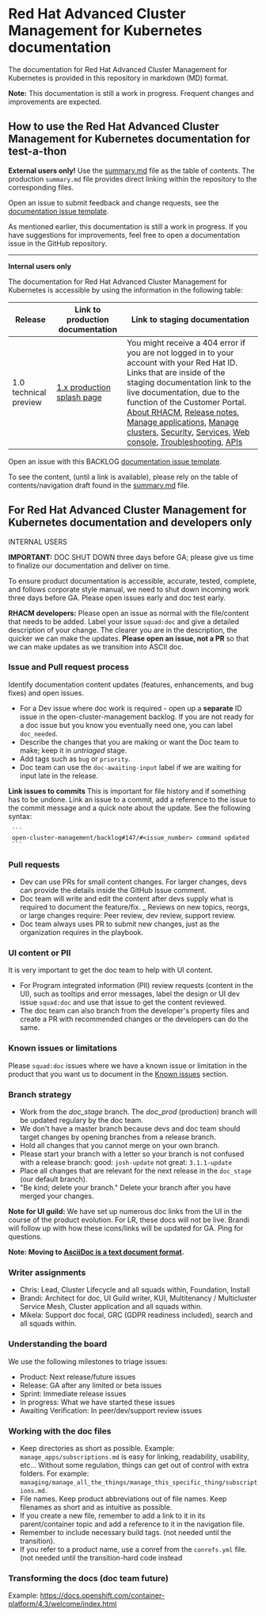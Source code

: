 # Red Hat Advanced Cluster Management for Kubernetes documentation

The documentation for Red Hat Advanced Cluster Management for Kubernetes is provided in this repository in markdown (MD) format.

**Note:** This documentation is still a work in progress. Frequent changes and improvements are expected. 

## How to use the Red Hat Advanced Cluster Management for Kubernetes documentation for test-a-thon

**External users only!** Use the [summary.md](https://github.com/open-cluster-management/rhacm-docs/blob/doc_prod/summary.md) file as the table of contents. The production `summary.md` file provides direct linking within the repository to the corresponding files.

Open an issue to submit feedback and change requests, see the [documentation issue template](https://github.com/open-cluster-management/rhacm-docs/issues/new/choose).

As mentioned earlier, this documentation is still a work in progress. If you have suggestions for improvements, feel free to open a documentation issue in the GitHub repository. 

______________________________________________________________________________________________________________________________

**Internal users only**

The documentation for Red Hat Advanced Cluster Management for Kubernetes is accessible by using the information in the following table:

| Release  | Link to production documentation | Link to staging documentation |
| ------------- | ------------- | ------------ |
| 1.0 technical preview  | [1.x production splash page](https://access.redhat.com/documentation/en-us/red_hat_advanced_cluster_management_for_kubernetes/1.0/) | You might receive a 404 error if you are not logged in to your account with your Red Hat ID. Links that are inside of the staging documentation link to the live documentation, due to the function of the Customer Portal. [About RHACM](https://access.redhat.com/documentation/en-us/red_hat_advanced_cluster_management_for_kubernetes/1.0/html-single/about_red_hat_advanced_cluster_management_for_kubernetes/index?lb_target=stage), [Release notes](https://access.redhat.com/documentation/en-us/red_hat_advanced_cluster_management_for_kubernetes/1.0/html-single/release_notes/index?lb_target=stage), [Manage applications](https://access.redhat.com/documentation/en-us/red_hat_advanced_cluster_management_for_kubernetes/1.0/html-single/manage_applications/index?lb_target=stage), [Manage clusters](https://access.redhat.com/documentation/en-us/red_hat_advanced_cluster_management_for_kubernetes/1.0/html-single/manage_cluster/index?lb_target=stage), [Security](https://access.redhat.com/documentation/en-us/red_hat_advanced_cluster_management_for_kubernetes/1.0/html-single/security/index?lb_target=stage), [Services](https://access.redhat.com/documentation/en-us/red_hat_advanced_cluster_management_for_kubernetes/1.0/html-single/services/index?lb_target=stage), [Web console](https://access.redhat.com/documentation/en-us/red_hat_advanced_cluster_management_for_kubernetes/1.0/html-single/web_console/index?lb_target=stage), [Troubleshooting](https://access.redhat.com/documentation/en-us/red_hat_advanced_cluster_management_for_kubernetes/1.0/html-single/troubleshooting/index?lb_target=stage), [APIs](https://access.redhat.com/documentation/en-us/red_hat_advanced_cluster_management_for_kubernetes/1.0/html-single/apis/index?lb_target=stage) |

Open an issue with this BACKLOG [documentation issue template](https://github.com/open-cluster-management/backlog/issues/new/choose).

To see the content, (until a link is available), please rely on the table of contents/navigation draft found in the [summary.md](https://github.com/open-cluster-management/rhacm-docs/blob/doc_stage/summary.md) file.

## For Red Hat Advanced Cluster Management for Kubernetes documentation and developers only

INTERNAL USERS

**IMPORTANT:** DOC SHUT DOWN three days before GA; please give us time to finalize our documentation and deliver on time.

To ensure product documentation is accessible, accurate, tested, complete, and follows corporate style manual, we need to shut down incoming work three days before GA. Please open issues early and doc test early.



**RHACM developers:** Please open an issue as normal with the file/content that needs to be added. Label your issue `squad:doc` and give a detailed description of your change. The clearer you are in the description, the quicker we can make the updates. **Please open an issue, not a PR** so that we can make updates as we transition into ASCII doc.

### Issue and Pull request process

Identify documentation content updates (features, enhancements, and bug fixes) and open issues.

   - For a Dev issue where doc work is required - open up a **separate** ID issue in the open-cluster-management backlog. If you are not ready for a doc issue but you know you eventually need one, you can label `doc_needed`.
   - Describe the changes that you are making or want the Doc team to make; keep it in _untriaged_ stage.
   - Add tags such as `bug` or `priority`.
   - Doc team can use the `doc-awaiting-input` label if we are waiting for input late in the release.
   
**Link issues to commits** This is important for file history and if something has to be undone. Link an issue to a commit, add a reference to the issue to the commit message and a quick note about the update. See the following syntax:

     ```
     open-cluster-management/backlog#147/#<issue_number> command updated
     ```     
### Pull requests

   - Dev can use PRs for small content changes. For larger changes, devs can provide the details inside the GitHub issue comment.
   - Doc team will write and edit the content after devs supply what is required to document the feature/fix.
   _ Reviews on new topics, reorgs, or large changes require: Peer review, dev review, support review.
   - Doc team always uses PR to submit new changes, just as the organization requires in the playbook.
   
### UI content or PII

It is very important to get the doc team to help with UI content. 

 - For Program integrated information (PII) review requests (content in the UI), such as tooltips and error messages, label the design or UI dev issue `squad:doc` and use that issue to get the content reviewed.
 - The doc team can also branch from the developer's property files and create a PR with recommended changes or the developers can do the same.
 
### Known issues or limitations

Please `squad:doc` issues where we have a known issue or limitation in the product that you want us to document in the [Known issues](https://github.com/open-cluster-management/rhacm-docs/blob/doc_stage/release_notes/known_issues.md) section.

### Branch strategy

- Work from the _doc_stage_ branch. The _doc_prod_ (production) branch will be updated regulary by the doc team.
- We don't have a master branch because devs and doc team should target changes by opening branches from a release branch.
- Hold all changes that you cannot merge on your own branch.
- Please start your branch with a letter so your branch is not confused with a release branch:
    good: `josh-update` not great: `3.1.1-update`
- Place all changes that are relevant for the next release in the `doc_stage` (our default branch).
- "Be kind; delete your branch." Delete your branch after you have merged your changes.

**Note for UI guild:** We have set up numerous doc links from the UI in the course of the product evolution. For LR, these docs will not be live. Brandi will follow up with how these icons/links will be updated for GA. Ping for questions.

**Note: Moving to [AsciiDoc is a text document format](http://asciidoc.org/).** 

### Writer assignments

- Chris: Lead, Cluster Lifecycle and all squads within, Foundation, Install
- Brandi: Architect for doc, UI Guild writer, KUI, Multitenancy / Multicluster Service Mesh, Cluster application and all squads within.
- Mikela: Support doc focal, GRC (GDPR readiness included), search and all squads within.

### Understanding the board

We use the following milestones to triage issues:

 - Product: Next release/future issues
 - Release: GA after any limited or beta issues
 - Sprint: Immediate release issues
 - In progress: What we have started these issues
 - Awaiting Verification: In peer/dev/support review issues

### Working with the doc files 

- Keep directories as short as possible.
   Example: `manage_apps/subscriptions.md` is easy for linking, readability, usability, etc...
   Without some regulation, things can get out of control with extra folders. For example: `managing/manage_all_the_things/manage_this_specific_thing/subscriptions.md`.
- File names. Keep product abbreviations out of file names. Keep filenames as short and as intuitive as possible.  
- If you create a new file, remember to add a link to it in its parent/container topic and add a reference to it in the navigation file.
- Remember to include necessary build tags. (not needed until the transition).
- If you refer to a product name, use a conref from the `conrefs.yml` file. (not needed until the transition-hard code instead

### Transforming the docs (doc team future)

Example: https://docs.openshift.com/container-platform/4.3/welcome/index.html

